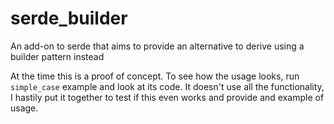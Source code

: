 # serde_builder
An add-on to serde that aims to provide an alternative to derive using a builder pattern instead

At the time this is a proof of concept. To see how the usage looks, run `simple_case` example and look at its code. It doesn't use all the functionality, I hastily put it together to test if this even works and provide and example of usage.
